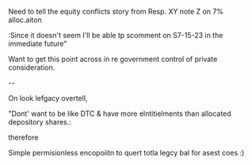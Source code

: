 Need to tell the equity conflicts story from Resp. XY note Z on 7% alloc.aiton

:Since it doesn't seem I'll be able tp scomment on S7-15-23 in the immediate future"

Want to get this point across in re government control of private consideration.

--

On look lefgacy overtell,

"Dont' want to be like DTC & have more elntitielments than allocated depository shares.: 

therefore

Simple permisionless encopoiitn to quert totla legcy bal for asest coes :)
